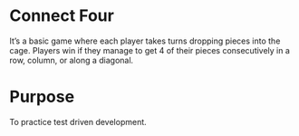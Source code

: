 # Connect Four
It’s a basic game where each player takes turns dropping pieces into the cage. Players win if they manage to get 4 of their pieces consecutively in a row, column, or along a diagonal.
# Purpose
To practice test driven development.